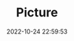---
weight: 1
images:
- /images/edited/28.jpeg
title: Picture
date: 2022-10-24 22:59:53
tags:
- luminar
- work
---
